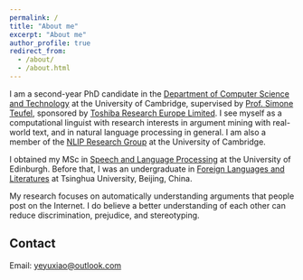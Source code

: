 ```yaml
---
permalink: /
title: "About me"
excerpt: "About me"
author_profile: true
redirect_from: 
  - /about/
  - /about.html
---
```


I am a second-year PhD candidate in the [Department of Computer Science and Technology](https://www.cl.cam.ac.uk/) at the University of Cambridge, supervised by [Prof. Simone Teufel](https://www.cl.cam.ac.uk/~sht25/), sponsored by [Toshiba Research Europe Limited](https://www.toshiba.eu/pages/eu/Cambridge-Research-Laboratory/). I see myself as a computational linguist with research interests in argument mining with real-world text, and in natural language processing in general. I am also a member of the [NLIP Research Group](https://www.cl.cam.ac.uk/research/nl/) at the University of Cambridge.

I obtained my MSc in [Speech and Language Processing](https://www.ed.ac.uk/ppls/linguistics-and-english-language/prospective/postgraduate/msc/speech-language-processing) at the University of Edinburgh. Before that, I was an undergraduate in [Foreign Languages and Literatures](http://www.dfll.tsinghua.edu.cn/dfllen/) at Tsinghua University, Beijing, China.

My research focuses on automatically understanding arguments that people post on the Internet. I do believe a better understanding of each other can reduce discrimination, prejudice, and stereotyping.


Contact
------
Email: yeyuxiao@outlook.com
